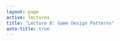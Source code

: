```yaml
---
layout: page
active: lectures
title: "Lecture 8: Game Design Patterns"
auto-title: true
---
```


<!-- http://gameprogrammingpatterns.com/contents.html -->

